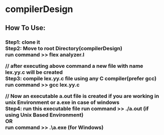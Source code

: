 # compilerDesign
<h2>How To Use:</h2>
<h3>Step1: clone it <br>
Step2: Move to root Directory(compilerDesign)  <br>
       run command >> flex analyzer.l
  
// after executing above command a new file with name lex.yy.c will be created  <br>
Step3: compile lex.yy.c file using any C compiler(prefer gcc)   <br>
       run command >> gcc lex.yy.c  <br>
  
// Now an executable a.out file is created if you are working in unix Environment or a.exe in case of windows  <br>
Step4: run this executable file
       run command >> ./a.out (if using Unix Based Environment)  <br>
        OR   <br>
        run command >> .\a.exe (for Windows)  </h3>  <br>



